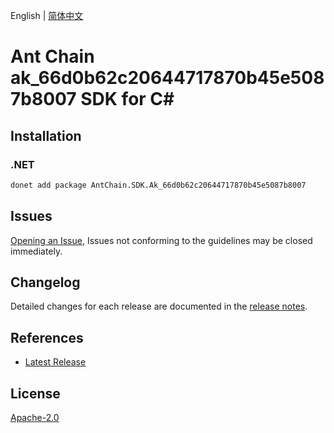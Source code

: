 English | [简体中文](README-CN.md)

# Ant Chain ak_66d0b62c20644717870b45e5087b8007 SDK for C#

## Installation

### .NET

```bash
donet add package AntChain.SDK.Ak_66d0b62c20644717870b45e5087b8007
```

## Issues

[Opening an Issue](https://github.com/alipay/antchain-openapi-prod-sdk/issues/new), Issues not conforming to the guidelines may be closed immediately.

## Changelog

Detailed changes for each release are documented in the [release notes](./ChangeLog.md).

## References

* [Latest Release](https://github.com/alipay/antchain-openapi-prod-sdk/)

## License

[Apache-2.0](http://www.apache.org/licenses/LICENSE-2.0)
